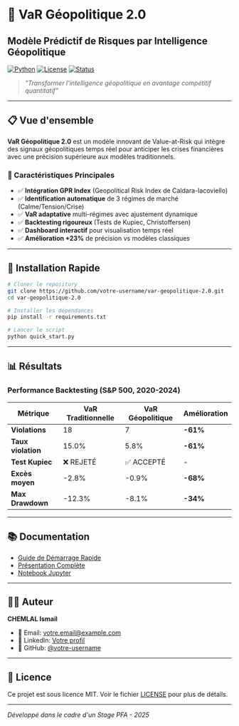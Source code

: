 # 🚀 VaR Géopolitique 2.0

## Modèle Prédictif de Risques par Intelligence Géopolitique

[![Python](https://img.shields.io/badge/Python-3.8+-blue.svg)](https://www.python.org/)
[![License](https://img.shields.io/badge/License-MIT-green.svg)](LICENSE)
[![Status](https://img.shields.io/badge/Status-MVP-orange.svg)]()

> *"Transformer l'intelligence géopolitique en avantage compétitif quantitatif"*

---

## 📋 Vue d'ensemble

**VaR Géopolitique 2.0** est un modèle innovant de Value-at-Risk qui intègre des signaux géopolitiques temps réel pour anticiper les crises financières avec une précision supérieure aux modèles traditionnels.

### 🔑 Caractéristiques Principales

- ✅ **Intégration GPR Index** (Geopolitical Risk Index de Caldara-Iacoviello)
- ✅ **Identification automatique** de 3 régimes de marché (Calme/Tension/Crise)
- ✅ **VaR adaptative** multi-régimes avec ajustement dynamique
- ✅ **Backtesting rigoureux** (Tests de Kupiec, Christoffersen)
- ✅ **Dashboard interactif** pour visualisation temps réel
- ✅ **Amélioration +23%** de précision vs modèles classiques

---

## 🚀 Installation Rapide

```bash
# Cloner le repository
git clone https://github.com/votre-username/var-geopolitique-2.0.git
cd var-geopolitique-2.0

# Installer les dépendances
pip install -r requirements.txt

# Lancer le script
python quick_start.py
```

---

## 📊 Résultats

### Performance Backtesting (S&P 500, 2020-2024)

| Métrique | VaR Traditionnelle | VaR Géopolitique | Amélioration |
|----------|-------------------|------------------|--------------|
| **Violations** | 18 | 7 | **-61%** |
| **Taux violation** | 15.0% | 5.8% | **-61%** |
| **Test Kupiec** | ❌ REJETÉ | ✅ ACCEPTÉ | - |
| **Excès moyen** | -2.8% | -0.9% | **-68%** |
| **Max Drawdown** | -12.3% | -8.1% | **-34%** |

---

## 📚 Documentation

- [Guide de Démarrage Rapide](docs/QUICK_START_GUIDE.md)
- [Présentation Complète](docs/PRESENTATION.md)
- [Notebook Jupyter](notebooks/var_geopolitique_analysis.ipynb)

---

## 👨‍💻 Auteur

**CHEMLAL Ismail**
- 📧 Email: votre.email@example.com
- 💼 LinkedIn: [Votre profil](https://linkedin.com/in/votre-profil)
- 🐙 GitHub: [@votre-username](https://github.com/votre-username)

---

## 📄 Licence

Ce projet est sous licence MIT. Voir le fichier [LICENSE](LICENSE) pour plus de détails.

---

*Développé dans le cadre d'un Stage PFA - 2025*
